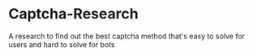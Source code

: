 # Captcha-Research
A research to find out the best captcha method that's easy to solve for users and hard to solve for bots

